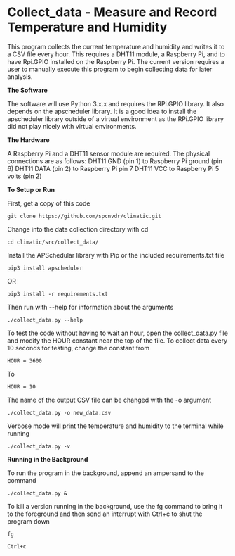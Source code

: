 # Collect_data - Measure and Record Temperature and Humidity

This program collects the current temperature and humidity and writes it to a
CSV file every hour. This requires a DHT11 module, a Raspberry Pi, and to 
have Rpi.GPIO installed on the Raspberry Pi. The current  version requires a 
user to manually execute this program to begin collecting data for later 
analysis.

**The Software**

The software will use Python 3.x.x and requires the RPi.GPIO library. It also 
depends on the apscheduler library. It is a good idea to install the 
apscheduler library outside of a virtual environment as the RPi.GPIO library 
did not play nicely with virtual environments.

**The Hardware**

A Raspberry Pi and a DHT11 sensor module are required. The physical connections 
are as follows:
DHT11 GND (pin 1) to Raspberry Pi ground (pin 6)
DHT11 DATA (pin 2) to Raspberry Pi pin 7
DHT11 VCC to Raspberry Pi 5 volts (pin 2)

**To Setup or Run**

First, get a copy of this code

    git clone https://github.com/spcnvdr/climatic.git

Change into the data collection directory with cd

    cd climatic/src/collect_data/

Install the APSchedular library with Pip or the included requirements.txt file

    pip3 install apscheduler

OR

    pip3 install -r requirements.txt

Then run with --help for information about the arguments

    ./collect_data.py --help

To test the code without having to wait an hour, open the collect_data.py file
and modify the HOUR constant near the top of the file. To collect data every 
10 seconds for testing, change the constant from

    HOUR = 3600

To

    HOUR = 10

The name of the output CSV file can be changed with the -o argument

    ./collect_data.py -o new_data.csv

Verbose mode will print the temperature and humidity to the terminal while 
running

    ./collect_data.py -v

**Running in the Background**

To run the program in the background, append an ampersand to the command

    ./collect_data.py &

To kill a version running in the background, use the fg command to bring
it to the foreground and then send an interrupt with Ctrl+c to shut the program
down

    fg

    Ctrl+c